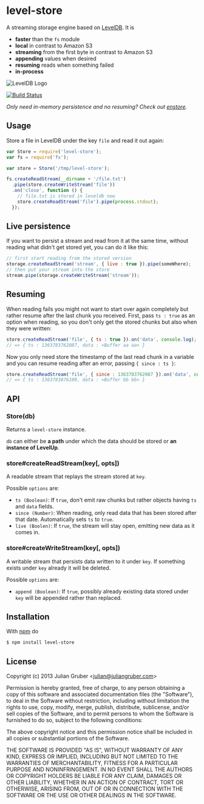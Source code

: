 # level-store

A streaming storage engine based on [LevelDB](https://github.com/rvagg/node-levelup). It is

* **faster** than the `fs` module
* **local** in contrast to Amazon S3
* **streaming** from the first byte in contrast to Amazon S3
* **appending** values when desired
* **resuming** reads when something failed
* **in-process**

![LevelDB Logo](https://twimg0-a.akamaihd.net/profile_images/3360574989/92fc472928b444980408147e5e5db2fa_bigger.png)

[![Build Status](https://travis-ci.org/juliangruber/level-store.png)](https://travis-ci.org/juliangruber/level-store)

*Only need in-memory persistence and no resuming? Check out [enstore](https://github.com/juliangruber/enstore).*

## Usage

Store a file in LevelDB under the key `file` and read it out again:

```js
var Store = require('level-store');
var fs = require('fs');

var store = Store('/tmp/level-store');

fs.createReadStream(__dirname + '/file.txt')
  .pipe(store.createWriteStream('file'))
  .on('close', function () {
    // file.txt is stored in leveldb now
    store.createReadStream('file').pipe(process.stdout);
  });
```

## Live persistence

If you want to persist a stream and read from it at the same time, without reading what didn't get stored yet,
you can do it like this:

```js
// first start reading from the stored version
storage.createReadStream('stream', { live : true }).pipe(someWhere);
// then put your stream into the store
stream.pipe(storage.createWriteStream('stream'));
```

## Resuming

When reading fails you might not want to start over again completely but rather resume
after the last chunk you received. First, pass `ts : true` as an option when reading, so you don't only
get the stored chunks but also when they were written:

```js
store.createReadStream('file', { ts : true }).on('data', console.log);
// => { ts : 1363783762087, data : <Buffer aa aa> }
```

Now you only need store the timestamp of the last read chunk in a variable and you can
resume reading after an error, passing `{ since : ts }`:

```js
store.createReadStream('file', { since : 1363783762087 }).on('data', console.log);
// => { ts : 1363783876109, data : <Buffer bb bb> }
```

## API

### Store(db)

Returns a `level-store` instance.

`db` can either be **a path** under which the data should be stored or **an instance of LevelUp**.

### store#createReadStream(key[, opts])

A readable stream that replays the stream stored at `key`.

Possible `options` are:

* `ts (Boolean)`: If `true`, don't emit raw chunks but rather objects having `ts` and `data` fields.
* `since (Number)`: When reading, only read data that has been stored after that date.
Automatically sets `ts` to `true`.
* `live (Boolen)`: If `true`, the stream will stay open, emitting new data as it comes in.

### store#createWriteStream(key[, opts])

A writable stream that persists data written to it under `key`. If something exists under `key`
already it will be deleted.

Possible `options` are:

* `append (Boolean)`: If `true`, possibly already existing data stored under `key` will be appended
rather than replaced.

## Installation

With [npm](http://npmjs.org) do

```bash
$ npm install level-store
```

## License

Copyright (c) 2013 Julian Gruber &lt;julian@juliangruber.com&gt;

Permission is hereby granted, free of charge, to any person obtaining a copy of this software and associated documentation files (the "Software"), to deal in the Software without restriction, including without limitation the rights to use, copy, modify, merge, publish, distribute, sublicense, and/or sell copies of the Software, and to permit persons to whom the Software is furnished to do so, subject to the following conditions:

The above copyright notice and this permission notice shall be included in all copies or substantial portions of the Software.

THE SOFTWARE IS PROVIDED "AS IS", WITHOUT WARRANTY OF ANY KIND, EXPRESS OR IMPLIED, INCLUDING BUT NOT LIMITED TO THE WARRANTIES OF MERCHANTABILITY, FITNESS FOR A PARTICULAR PURPOSE AND NONINFRINGEMENT. IN NO EVENT SHALL THE AUTHORS OR COPYRIGHT HOLDERS BE LIABLE FOR ANY CLAIM, DAMAGES OR OTHER LIABILITY, WHETHER IN AN ACTION OF CONTRACT, TORT OR OTHERWISE, ARISING FROM, OUT OF OR IN CONNECTION WITH THE SOFTWARE OR THE USE OR OTHER DEALINGS IN THE SOFTWARE.
